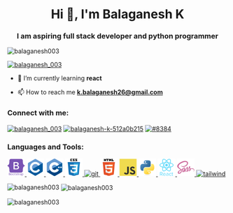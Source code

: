 <h1 align="center">Hi 👋, I'm Balaganesh K</h1>
<h3 align="center" margin-bottom="100px">I am aspiring full stack developer and python programmer</h3>



<p align="left"> <img src="https://komarev.com/ghpvc/?username=balaganesh003&label=Profile%20views&color=0e75b6&style=flat" alt="balaganesh003" /> </p>

<p align="left"> <a href="https://twitter.com/balaganesh_003" target="blank"><img src="https://img.shields.io/twitter/follow/balaganesh_003?logo=twitter&style=for-the-badge" alt="balaganesh_003" /></a> </p>

- 🌱 I’m currently learning **react**

- 📫 How to reach me **k.balaganesh26@gmail.com**

<h3 align="left">Connect with me:</h3>
<p align="left">
<a href="https://twitter.com/balaganesh_003" target="blank"><img align="center" src="https://raw.githubusercontent.com/rahuldkjain/github-profile-readme-generator/master/src/images/icons/Social/twitter.svg" alt="balaganesh_003" height="30" width="40" /></a>
<a href="https://linkedin.com/in/balaganesh-k-512a0b215" target="blank"><img align="center" src="https://raw.githubusercontent.com/rahuldkjain/github-profile-readme-generator/master/src/images/icons/Social/linked-in-alt.svg" alt="balaganesh-k-512a0b215" height="30" width="40" /></a>
<a href="https://discord.gg/Balaganesh#8384" target="blank"><img align="center" src="https://raw.githubusercontent.com/rahuldkjain/github-profile-readme-generator/master/src/images/icons/Social/discord.svg" alt="#8384" height="30" width="40" /></a>
</p>

<h3 align="left">Languages and Tools:</h3>
<p align="left"> <a href="https://getbootstrap.com" target="_blank" rel="noreferrer"> <img src="https://raw.githubusercontent.com/devicons/devicon/master/icons/bootstrap/bootstrap-plain-wordmark.svg" alt="bootstrap" width="40" height="40"/> </a> <a href="https://www.cprogramming.com/" target="_blank" rel="noreferrer"> <img src="https://raw.githubusercontent.com/devicons/devicon/master/icons/c/c-original.svg" alt="c" width="40" height="40"/> </a> <a href="https://www.w3schools.com/cpp/" target="_blank" rel="noreferrer"> <img src="https://raw.githubusercontent.com/devicons/devicon/master/icons/cplusplus/cplusplus-original.svg" alt="cplusplus" width="40" height="40"/> </a> <a href="https://www.w3schools.com/css/" target="_blank" rel="noreferrer"> <img src="https://raw.githubusercontent.com/devicons/devicon/master/icons/css3/css3-original-wordmark.svg" alt="css3" width="40" height="40"/> </a> <a href="https://git-scm.com/" target="_blank" rel="noreferrer"> <img src="https://www.vectorlogo.zone/logos/git-scm/git-scm-icon.svg" alt="git" width="40" height="40"/> </a> <a href="https://www.w3.org/html/" target="_blank" rel="noreferrer"> <img src="https://raw.githubusercontent.com/devicons/devicon/master/icons/html5/html5-original-wordmark.svg" alt="html5" width="40" height="40"/> </a> <a href="https://developer.mozilla.org/en-US/docs/Web/JavaScript" target="_blank" rel="noreferrer"> <img src="https://raw.githubusercontent.com/devicons/devicon/master/icons/javascript/javascript-original.svg" alt="javascript" width="40" height="40"/> </a> <a href="https://www.python.org" target="_blank" rel="noreferrer"> <img src="https://raw.githubusercontent.com/devicons/devicon/master/icons/python/python-original.svg" alt="python" width="40" height="40"/> </a> <a href="https://reactjs.org/" target="_blank" rel="noreferrer"> <img src="https://raw.githubusercontent.com/devicons/devicon/master/icons/react/react-original-wordmark.svg" alt="react" width="40" height="40"/> </a> <a href="https://sass-lang.com" target="_blank" rel="noreferrer"> <img src="https://raw.githubusercontent.com/devicons/devicon/master/icons/sass/sass-original.svg" alt="sass" width="40" height="40"/> </a> <a href="https://tailwindcss.com/" target="_blank" rel="noreferrer"> <img src="https://www.vectorlogo.zone/logos/tailwindcss/tailwindcss-icon.svg" alt="tailwind" width="40" height="40"/> </a> </p>

<p><img align="left" src="https://github-readme-stats.vercel.app/api/top-langs?username=balaganesh003&show_icons=true&locale=en&layout=compact" alt="balaganesh003" /></p>

<p>&nbsp;<img align="center" src="https://github-readme-stats.vercel.app/api?username=balaganesh003&show_icons=true&locale=en" alt="balaganesh003" /></p>

<p><img align="center" src="https://github-readme-streak-stats.herokuapp.com/?user=balaganesh003&" alt="balaganesh003" /></p>


